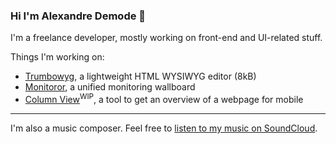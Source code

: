 ### Hi I'm Alexandre Demode 👋

I'm a freelance developer, mostly working on front-end and UI-related stuff.

Things I'm working on:

- [Trumbowyg](https://alex-d.github.io/trumbowyg), a lightweight HTML WYSIWYG editor (8kB)
- [Monitoror](https://monitoror.com), a unified monitoring wallboard
- [Column View](https://column-view.alex-d.fr)<sup>WIP</sup>, a tool to get an overview of a webpage for mobile

-----

I'm also a music composer. Feel free to [listen to my music on SoundCloud](https://soundcloud.com/alexandre-demode/).
